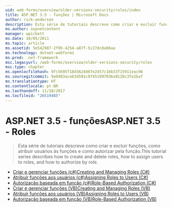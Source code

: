 ```yaml
---
uid: web-forms/overview/older-versions-security/roles/index
title: ASP.NET 3.5 - funções | Microsoft Docs
author: rick-anderson
description: Esta série de tutoriais descreve como criar e excluir funções, como atribuir usuários às funções e como autorizar pela função.
ms.author: aspnetcontent
manager: wpickett
ms.date: 10/05/2011
ms.topic: article
ms.assetid: 5e542987-2f95-4254-a87f-5c27dc0a66aa
ms.technology: dotnet-webforms
ms.prod: .net-framework
msc.legacyurl: /web-forms/overview/older-versions-security/roles
msc.type: chapter
ms.openlocfilehash: 9fc5695f18d3624d07e2457c1bb33f15911eac96
ms.sourcegitcommit: 9a9483aceb34591c97451997036a9120c3fe2baf
ms.translationtype: HT
ms.contentlocale: pt-BR
ms.lasthandoff: 11/10/2017
ms.locfileid: "26519485"
---
```

<a name="aspnet-35---roles"></a><span data-ttu-id="2e54d-103">ASP.NET 3.5 - funções</span><span class="sxs-lookup"><span data-stu-id="2e54d-103">ASP.NET 3.5 - Roles</span></span>
====================
> <span data-ttu-id="2e54d-104">Esta série de tutoriais descreve como criar e excluir funções, como atribuir usuários às funções e como autorizar pela função.</span><span class="sxs-lookup"><span data-stu-id="2e54d-104">This tutorial series describes how to create and delete roles, how to assign users to roles, and how to authorize by role.</span></span>


- [<span data-ttu-id="2e54d-105">Criar e gerenciar funções (c#)</span><span class="sxs-lookup"><span data-stu-id="2e54d-105">Creating and Managing Roles (C#)</span></span>](creating-and-managing-roles-cs.md)
- [<span data-ttu-id="2e54d-106">Atribuir funções aos usuários (c#)</span><span class="sxs-lookup"><span data-stu-id="2e54d-106">Assigning Roles to Users (C#)</span></span>](assigning-roles-to-users-cs.md)
- [<span data-ttu-id="2e54d-107">Autorização baseada em função (c#)</span><span class="sxs-lookup"><span data-stu-id="2e54d-107">Role-Based Authorization (C#)</span></span>](role-based-authorization-cs.md)
- [<span data-ttu-id="2e54d-108">Criar e gerenciar funções (VB)</span><span class="sxs-lookup"><span data-stu-id="2e54d-108">Creating and Managing Roles (VB)</span></span>](creating-and-managing-roles-vb.md)
- [<span data-ttu-id="2e54d-109">Atribuir funções aos usuários (VB)</span><span class="sxs-lookup"><span data-stu-id="2e54d-109">Assigning Roles to Users (VB)</span></span>](assigning-roles-to-users-vb.md)
- [<span data-ttu-id="2e54d-110">Autorização baseada em função (VB)</span><span class="sxs-lookup"><span data-stu-id="2e54d-110">Role-Based Authorization (VB)</span></span>](role-based-authorization-vb.md)
